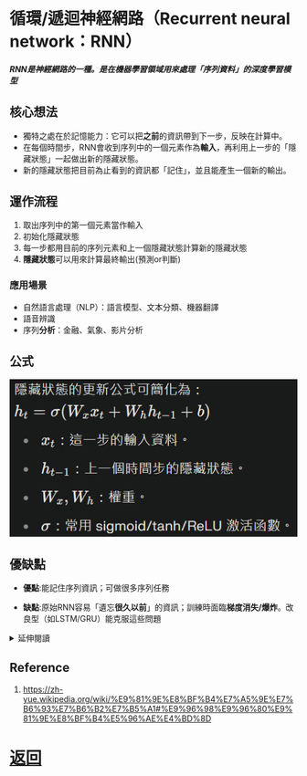 # 循環/遞迴神經網路（Recurrent neural network：RNN）
##### RNN是神經網路的一種。是在機器學習領域用來處理「序列資料」的深度學習模型

## 核心想法
- 獨特之處在於記憶能力：它可以把**之前**的資訊帶到下一步，反映在計算中。
- 在每個時間步，RNN會收到序列中的一個元素作為**輸入**，再利用上一步的「隱藏狀態」一起做出新的隱藏狀態。
- 新的隱藏狀態把目前為止看到的資訊都「記住」，並且能產生一個新的輸出。

## 運作流程
1. 取出序列中的第一個元素當作輸入
2. 初始化隱藏狀態
3. 每一步都用目前的序列元素和上一個隱藏狀態計算新的隱藏狀態
4. **隱藏狀態**可以用來計算最終輸出(預測or判斷)

### 應用場景
- 自然語言處理（NLP）：語言模型、文本分類、機器翻譯
- 語音辨識
- 序列**分析**：金融、氣象、影片分析

## 公式

![alt text](../Pictures/RNN_calculate.png)

## 優缺點
- **優點**:能記住序列資訊；可做很多序列任務

- **缺點**:原始RNN容易「遺忘**很久以前**」的資訊；訓練時面臨**梯度消失/爆炸**。改良型（如LSTM/GRU）能克服這些問題

<details>
<summary>延伸閱讀</summary>

[LSTM](./LSTM.md) 長短期記憶神經網路

[GRU](./GRU.md) 閘門神經網路

</details>

## Reference
1. https://zh-yue.wikipedia.org/wiki/%E9%81%9E%E8%BF%B4%E7%A5%9E%E7%B6%93%E7%B6%B2%E7%B5%A1#%E9%96%98%E9%96%80%E9%81%9E%E8%BF%B4%E5%96%AE%E4%BD%8D

# [返回](../../main.md)